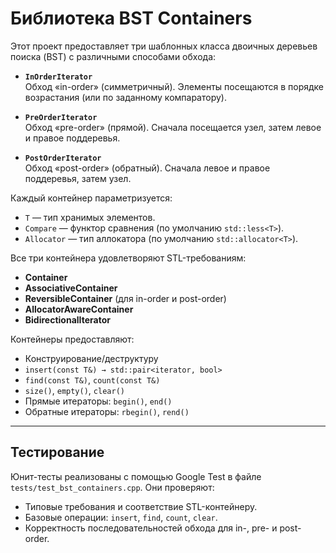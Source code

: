 # Библиотека BST Containers

Этот проект предоставляет три шаблонных класса двоичных деревьев поиска (BST) с различными способами обхода:

- **`InOrderIterator`**  
  Обход «in-order» (симметричный). Элементы посещаются в порядке возрастания (или по заданному компаратору).

- **`PreOrderIterator`**  
  Обход «pre-order» (прямой). Сначала посещается узел, затем левое и правое поддеревья.

- **`PostOrderIterator`**  
  Обход «post-order» (обратный). Сначала левое и правое поддеревья, затем узел.

Каждый контейнер параметризуется:

- `T` — тип хранимых элементов.  
- `Compare` — функтор сравнения (по умолчанию `std::less<T>`).  
- `Allocator` — тип аллокатора (по умолчанию `std::allocator<T>`).

Все три контейнера удовлетворяют STL-требованиям:

- **Container**  
- **AssociativeContainer**  
- **ReversibleContainer** (для in-order и post-order)  
- **AllocatorAwareContainer**  
- **BidirectionalIterator**

Контейнеры предоставляют:

- Конструирование/деструктуру  
- `insert(const T&) → std::pair<iterator, bool>`  
- `find(const T&)`, `count(const T&)`  
- `size()`, `empty()`, `clear()`  
- Прямые итераторы: `begin()`, `end()`  
- Обратные итераторы: `rbegin()`, `rend()`


---

## Тестирование

Юнит-тесты реализованы с помощью Google Test в файле `tests/test_bst_containers.cpp`. Они проверяют:

- Типовые требования и соответствие STL-контейнеру.  
- Базовые операции: `insert`, `find`, `count`, `clear`.  
- Корректность последовательностей обхода для in-, pre- и post-order.  





